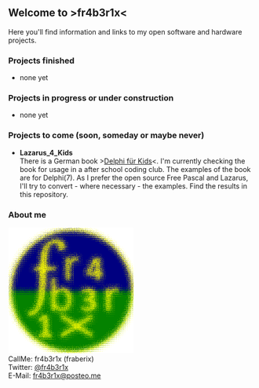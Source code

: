 ## Welcome to >fr4b3r1x<

Here you'll find information and links to my open software and hardware projects.

### Projects finished ###

- none yet

### Projects in progress or under construction ###

- none yet

### Projects to come (soon, someday or maybe never) ###

- **Lazarus_4_Kids**<br>
There is a German book >[Delphi für Kids](https://mitp.de/IT-WEB/fuer-Kids/Delphi-fuer-Kids.html)<. I'm currently checking the book for usage in a after school coding club. The examples of the book are for Delphi(7). As I prefer the open source Free Pascal and Lazarus, I'll try to convert - where necessary - the examples. Find the results in this repository.

### About me ###

![fr4b3r1x](/fr4b3r1x-avatar.png)<br>
CallMe: fr4b3r1x (fraberix)<br>
Twitter: [@fr4b3r1x](https://twitter.com/fr4b3r1x)<br>
E-Mail: fr4b3r1x@posteo.me
